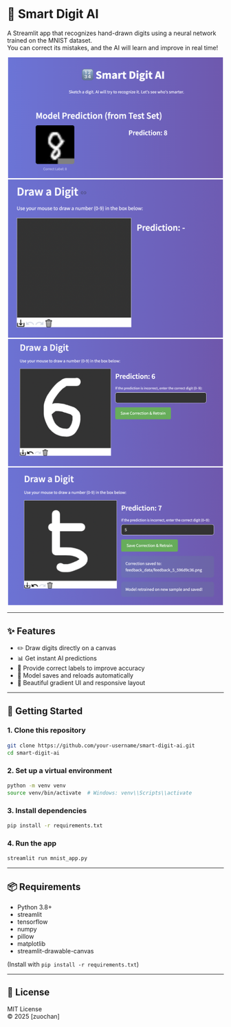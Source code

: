 # 🔢 Smart Digit AI

A Streamlit app that recognizes hand-drawn digits using a neural network trained on the MNIST dataset.  
You can correct its mistakes, and the AI will learn and improve in real time!

<p align="center">
  <img src="images/1.png" alt="Screenshot 1" width="500"/>
  <img src="images/2.png" alt="Screenshot 2" width="500"/>
  <img src="images/3.png" alt="Screenshot 3" width="500"/>
  <img src="images/4.png" alt="Screenshot 4" width="500"/>
</p>

---

## ✨ Features

- ✏️ Draw digits directly on a canvas
- 📊 Get instant AI predictions
- 🔁 Provide correct labels to improve accuracy
- 💾 Model saves and reloads automatically
- 🎨 Beautiful gradient UI and responsive layout

---

## 🚀 Getting Started

### 1. Clone this repository

```bash
git clone https://github.com/your-username/smart-digit-ai.git
cd smart-digit-ai
```

### 2. Set up a virtual environment

```bash
python -m venv venv
source venv/bin/activate  # Windows: venv\\Scripts\\activate
```

### 3. Install dependencies

```bash
pip install -r requirements.txt
```

### 4. Run the app

```bash
streamlit run mnist_app.py
```

---

## 📦 Requirements

- Python 3.8+
- streamlit
- tensorflow
- numpy
- pillow
- matplotlib
- streamlit-drawable-canvas

(Install with `pip install -r requirements.txt`)

---

## 📘 License

MIT License  
© 2025 [zuochan]

